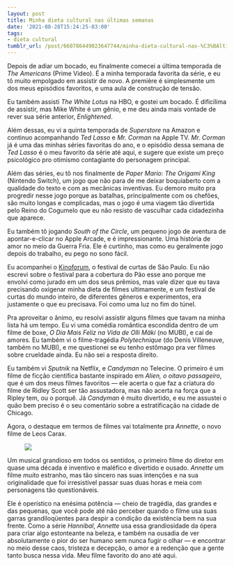 ```yaml
---
layout: post
title: Minha dieta cultural nas últimas semanas
date: '2021-08-28T15:24:25-03:00'
tags:
- dieta cultural
tumblr_url: /post/660786449023647744/minha-dieta-cultural-nas-%C3%BAltimas-semanas
---
```

Depois de adiar um bocado, eu finalmente comecei a última temporada de _The Americans_ (Prime Video). É a minha temporada favorita da série, e eu tô muito empolgado em assistir de novo. A première é simplesmente um dos meus episódios favoritos, e uma aula de construção de tensão.

Eu também assisti _The White Lotus_ na HBO, e gostei um bocado. É dificílima de assistir, mas Mike White é um gênio, e me deu ainda mais vontade de rever sua série anterior, _Enlightened_.

Além dessas, eu vi a quinta temporada de _Superstore_ na Amazon e continuo acompanhando _Ted Lasso_ e _Mr. Corman_ na Apple TV. _Mr. Corman_ já é uma das minhas séries favoritas do ano, e o episódio dessa semana de _Ted Lasso_ é o meu favorito da série até aqui, e sugere que existe um preço psicológico pro otimismo contagiante do personagem principal.

Além das séries, eu tô nos finalmente de _Paper Mario: The Origami King_ (Nintendo Switch), um jogo que não para de me deixar boquiaberto com a qualidade do texto e com as mecânicas inventivas. Eu demoro muito pra progredir nesse jogo porque as batalhas, principalmente com os chefões, são muito longas e complicadas, mas o jogo é uma viagem tão divertida pelo Reino do Cogumelo que eu não resisto de vasculhar cada cidadezinha que aparece.

Eu também tô jogando _South of the Circle_, um pequeno jogo de aventura de apontar-e-clicar no Apple Arcade, e é impressionante. Uma história de amor no meio da Guerra Fria. Ele é curtinho, mas como eu geralmente jogo depois do trabalho, eu pego no sono fácil.

Eu acompanhei o [Kinoforum](https://paomortadela.com.br/tagged/kinoforum/), o festival de curtas de São Paulo. Eu não escrevi sobre o festival para a cobertura do Pão esse ano porque me envolvi como jurado em um dos seus prêmios, mas vale dizer que eu tava precisando oxigenar minha dieta de filmes ultimamente, e um festival de curtas do mundo inteiro, de diferentes gêneros e experimentos, era justamente o que eu precisava. Foi como uma luz no fim do túnel.

Pra aproveitar o ânimo, eu resolvi assistir alguns filmes que tavam na minha lista há um tempo. Eu vi uma comédia romântica escondida dentro de um filme de boxe, _O Dia Mais Feliz na Vida de Olli Mäki_ (no MUBI), e caí de amores. Eu também vi o filme-tragédia _Polytechnique_ (do Denis Villeneuve, também no MUBI), e me questionei se eu tenho estômago pra ver filmes sobre crueldade ainda. Eu não sei a resposta direito.

Eu também vi _Sputnik_ na Netflix, e _Candyman_ no Telecine. O primeiro é um filme de ficção científica bastante inspirado em _Alien, o oitavo passageiro_, que é um dos meus filmes favoritos — ele acerta o que faz a criatura do filme de Ridley Scott ser tão assustadora, mas não acerta na força que a Ripley tem, ou o porquê. Já _Candyman_ é muito divertido, e eu me assustei o quão bem preciso é o seu comentário sobre a estratificação na cidade de Chicago.

Agora, o destaque em termos de filmes vai totalmente pra _Annette_, o novo filme de Leos Carax.

<figure class="tmblr-full" data-orig-height="1080" data-orig-width="1920"><img src="https://64.media.tumblr.com/adb8b46c778f9bc0dfa88ffee9af0bd0/95ce8a6347a804b6-f4/s540x810/d4087b4ba5887c80e9d10277de420709c0fea651.jpg" data-orig-height="1080" data-orig-width="1920"></figure>

Um musical grandioso em todos os sentidos, o primeiro filme do diretor em quase uma década é inventivo e maléfico e divertido e ousado. _Annette_ um filme _muito_ estranho, mas tão sincero nas suas intenções e na sua originalidade que foi irresistível passar suas duas horas e meia com personagens tão questionáveis.

Ele é operístico na enésima potência — cheio de tragédia, das grandes e das pequenas, que você pode até não perceber quando o filme usa suas garras grandiloqüentes para despir a condição da existência bem na sua frente. Como a série _Hannibal_, _Annette_ usa essa grandiosidade da ópera para criar algo estonteante na beleza, e também na ousadia de ver absolutamente o pior do ser humano sem nunca fugir o olhar — e encontrar no meio desse caos, tristeza e decepção, o amor e a redenção que a gente tanto busca nessa vida. Meu filme favorito do ano até aqui.

